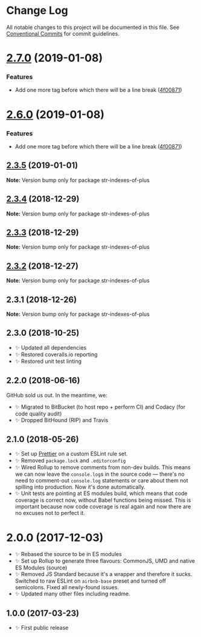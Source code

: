 # Change Log

All notable changes to this project will be documented in this file.
See [Conventional Commits](https://conventionalcommits.org) for commit guidelines.

# [2.7.0](https://bitbucket.org/codsen/codsen/src/master/packages/str-indexes-of-plus/compare/str-indexes-of-plus@2.3.5...str-indexes-of-plus@2.7.0) (2019-01-08)

### Features

- Add one more tag before which there will be a line break ([4f00871](https://bitbucket.org/codsen/codsen/src/master/packages/str-indexes-of-plus/commits/4f00871))

# [2.6.0](https://bitbucket.org/codsen/codsen/src/master/packages/str-indexes-of-plus/compare/str-indexes-of-plus@2.3.5...str-indexes-of-plus@2.6.0) (2019-01-08)

### Features

- Add one more tag before which there will be a line break ([4f00871](https://bitbucket.org/codsen/codsen/src/master/packages/str-indexes-of-plus/commits/4f00871))

## [2.3.5](https://bitbucket.org/codsen/codsen/src/master/packages/str-indexes-of-plus/compare/str-indexes-of-plus@2.3.4...str-indexes-of-plus@2.3.5) (2019-01-01)

**Note:** Version bump only for package str-indexes-of-plus

## [2.3.4](https://bitbucket.org/codsen/codsen/src/master/packages/str-indexes-of-plus/compare/str-indexes-of-plus@2.3.3...str-indexes-of-plus@2.3.4) (2018-12-29)

**Note:** Version bump only for package str-indexes-of-plus

## [2.3.3](https://bitbucket.org/codsen/codsen/src/master/packages/str-indexes-of-plus/compare/str-indexes-of-plus@2.3.2...str-indexes-of-plus@2.3.3) (2018-12-29)

**Note:** Version bump only for package str-indexes-of-plus

## [2.3.2](https://bitbucket.org/codsen/codsen/src/master/packages/str-indexes-of-plus/compare/str-indexes-of-plus@2.3.1...str-indexes-of-plus@2.3.2) (2018-12-27)

**Note:** Version bump only for package str-indexes-of-plus

## 2.3.1 (2018-12-26)

**Note:** Version bump only for package str-indexes-of-plus

## 2.3.0 (2018-10-25)

- ✨ Updated all dependencies
- ✨ Restored coveralls.io reporting
- ✨ Restored unit test linting

## 2.2.0 (2018-06-16)

GitHub sold us out. In the meantime, we:

- ✨ Migrated to BitBucket (to host repo + perform CI) and Codacy (for code quality audit)
- ✨ Dropped BitHound (RIP) and Travis

## 2.1.0 (2018-05-26)

- ✨ Set up [Prettier](https://prettier.io) on a custom ESLint rule set.
- ✨ Removed `package.lock` and `.editorconfig`
- ✨ Wired Rollup to remove comments from non-dev builds. This means we can now leave the `console.log`s in the source code — there's no need to comment-out `console.log` statements or care about them not spilling into production. Now it's done automatically.
- ✨ Unit tests are pointing at ES modules build, which means that code coverage is correct now, without Babel functions being missed. This is important because now code coverage is real again and now there are no excuses not to perfect it.

# 2.0.0 (2017-12-03)

- ✨ Rebased the source to be in ES modules
- ✨ Set up Rollup to generate three flavours: CommonJS, UMD and native ES Modules (source)
- ✨ Removed JS Standard because it's a wrapper and therefore it sucks. Switched to raw ESLint on `airbnb-base` preset and turned off semicolons. Fixed all newly-found issues.
- ✨ Updated many other files including readme.

## 1.0.0 (2017-03-23)

- ✨ First public release
